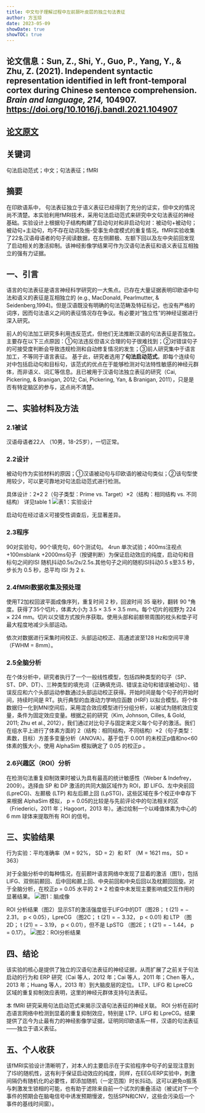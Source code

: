 ```yaml
---
title: 中文句子理解过程中左前颞叶皮层的独立句法表征
author: 方玉琼
date: 2023-05-09
showDate: true
showTOC: true
---
```



## 论文信息：Sun, Z., Shi, Y., Guo, P., Yang, Y., & Zhu, Z. (2021). Independent syntactic representation identified in left front-temporal cortex during Chinese sentence comprehension. *Brain and language, 214,* 104907. https://doi.org/10.1016/j.bandl.2021.104907


## [论文原文](../Source_Files/2023-05-09-FYQ.Pdf)

## 关键词
句法启动范式；中文；句法表征；fMRI

## 摘要
在印欧语系中， 句法表征独立于语义表征已经得到了充分的证实，但中文的情况尚不清楚。本实验利用fMRI技术，采用句法启动范式来研究中文句法表征的神经基础。实验设计上根据句子结构构建了启动句对和非启动句对：被动句+被动句；被动句+主动句，均不存在动词及施-受事生命度模式的重复情况。fMRI实验收集了22名汉语母语者的句子阅读数据，在左侧颞极、左额下回以及左中央前回发现了启动相关的激活抑制。该神经影像学结果可作为汉语句法表征和语义表征互相独立的强有力证据。
## 一、引言
语言的句法表征是语言神经科学研究的一大焦点。已存在大量证据表明印欧语中句法和语义的表征是互相独立的 (e.g., MacDonald, Pearlmutter, & Seidenberg,1994)。但是汉语既没有明确的句法范畴及特征标记，也没有严格的词序，因而句法语义之间的表征情况存在争议。有必要对“独立性”的神经证据进行深入研究。

前人的句法加工研究多利用违反范式，但他们无法推断汉语的句法表征是否独立。主要存在以下三点原因：①句法违反但语义合理的句子很难找到；②对错误句子的可接受度判断会导致违规检测和自动修复情况的发生；③前人研究集中于语言加工，不等同于语言表征。
基于此，研究者选用了**句法启动范式**。即每个连续句对中包括启动句和目标句，该范式的优点在于能够检测对句法特性敏感的神经元群体，而非语义、词汇等信息。且已被用于汉语句法独立表征的研究（Cai, Pickering, & Branigan, 2012; Cai, Pickering, Yan, & Branigan, 2011），只是是否有特定脑区的参与，这点尚不清楚。

## 二、实验材料及方法
### 2.1被试 
汉语母语者22人 （10男，18-25岁），一切正常。
### 2.2设计
被动句作为实验材料的原因；①汉语被动句与印欧语的被动句类似；②该句型使用较少，可以更可靠地对句法启动范式进行检测。

具体设计：2*2
2（句⼦类型：Prime vs. Target）×2（结构：相同结构 vs. 不同结构）
详见table 1
![表1：实验设计](../Supporting_Information/2023-05-09-FYQ-Tab-1.png)

启动句在经过语义可接受性调查后，无显著差异。
### 2.3程序
90对实验句，90个填充句，60个测试句。
4run 单次试验；400ms注视点+100msblank +2000ms句子（按键判断）为保证启动效应的纯度，启动句和目标句之间的ISI 随机抖动0.5s/2s/2.5s.其他句⼦之间的随机ISI抖动0.5 s⾄3.5 秒，步⻓为 0.5 秒，总平均 ISI 为 2 s.

### 2.4fMRI数据收集及预处理
使⽤T2加权回波平⾯成像序列，重复时间 2 秒，回波时间 35 毫秒，翻转 90 °⻆度。获得了35个切⽚，体素⼤⼩为 3.5 × 3.5 × 3.5 mm。每个切⽚的视野为 224 × 224 mm。切⽚以交错⽅式按升序获取。使⽤头部和前额带周围的枕头和垫⼦可最⼤程度地减少头部运动。

依次对数据进⾏采集时间校正、头部运动校正、⾼通滤波⾄128 Hz和空间平滑（FWHM = 8mm）。

### 2.5全脑分析
在个体分析中，研究者执⾏了⼀个⼀般线性模型，包括四种类型的句⼦（SP、ST、DP、DT）、三种类型的填充词（正确填充词、错误主动句和错误被动句）、错误反应和六个头部运动参数通过头部运动校正获得。开始时间是每个句⼦的开始时间，持续时间是 RT。执⾏典型的⾎液动⼒学响应函数 (HRF) 以拟合模型。将个体数据归⼀化到MNI空间后，采⽤混合效应模型进⾏分组分析，以被试为随机效应变量，条件为固定效应变量。根据之前的研究（Kim, Johnson, Cilles, & Gold, 2011; Zhu et al., 2012），我们通过对⽐句⼦与固定来定义每个句⼦的激活。我们在组⽔平上进⾏了体素⽅⾯的 2（结构：相同结构，不同结构）×2（句⼦类型：素数，⽬标）⽅差多变量分析（ANOVA）。基于低于 0.001 的未校正p值和no<60体素的簇⼤⼩，使⽤ AlphaSim 模拟确定了 0.05 的校正p 。

### 2.6兴趣区（ROI）分析
在检测句法重复抑制效果时被认为具有最⾼的统计敏感性（Weber & Indefrey，2009）。选择由 SP 和 DP 激活的共同⼤脑区域作为 ROI，即 LIFG、左中央前回 (LpreCG)、左颞极 (LTP) 和左后颞上回 (LpSTG)，这些区域在多个校正中幸存下来根据 AlphaSim 模拟， p = 0.05的⽐较是与先前评论中的句法相关的区（Friederici，2011 年；Hagoort，2013 年）。通过绘制⼀个以峰值体素为中⼼的 6 mm 球体来提取所有 ROI 的信号。

## 三、实验结果

行为实验：平均准确率（M = 92%， SD = 2）和 RT （M = 1621 ms， SD = 363）

对于全脑分析中的每种情况，在前颞叶语⾔⽹络中发现了显着的激活（图1），包括 LIFG、双侧前颞回、后中回和颞上回、中央前回和中央后回以及枕颞回回旋。对于全脑分析，在校正p = 0.05 ⽔平的 2 × 2 检查中未发现主要影响或交互作⽤的显著结果。
![图1：脑成像](../Supporting_Information/2023-05-09-FYQ-Fig-1.png)

ROI 分析结果（图2）显⽰ST的激活强度低于LIFG中的DT（图2B； t (21) = − 2.31， p < 0.05），LpreCG （图2C； t (21) = − 3.32， p < 0.01) 和 LTP （图2D； t (21) = − 3.19， p < 0.01），但不是 LpSTG （图2E； t (21) = − 1.44， p = 0.17）。
![图2：ROI分析结果](../Supporting_Information/2023-05-09-FYQ-Fig-2.png)

## 四、结论
该实验的核心是提供了独⽴的汉语句法表征的神经证据，从⽽扩展了之前关于句法启动的⾏为和 ERP 研究（Cai 等⼈，2012 年；Cai 等⼈，2011 年；Chen 等⼈，2013 年；Huang 等⼈，2013 年）到⼤脑⽪层的定位。 LTP、LIFG 和 LpreCG 区域的重复抑制效应表明，这⾥的神经元群体⽀持句法表征。

本 fMRI 研究采⽤句法启动范式来揭⽰汉语句法表征的神经关联。 ROI 分析在前时态语⾔⽹络中检测到显着的重复抑制效应，特别是 LTP、LIFG 和 LpreCG。结果提供了迄今为⽌最有⼒的神经影像学证据，证明同印欧语系一样，汉语的句法表征——独⽴于语义表征。

## 五、个人收获
该fMRI实验设计清晰明了，对本人的主要启示在于实验程序中句子的呈现注意到了ISI的随机性，这有利于保证启动效应的纯度，同样，在EEG/ERP实验中，刺激间隔仍有随机化的必要性，即添加随机（一定范围）时长抖动。这可以避免α振荡与刺激发生锁相的可能，也有助于滤除来自前一个试次的重叠活动（被试对下一个事件的预期会在脑电信号中诱发预期慢波，包括SPN和CNV，这些会污染后一个事件的基线时间窗）。
